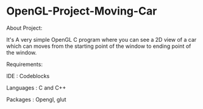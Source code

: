 # OpenGL-Project-Moving-Car
About Project:

It's A very simple OpenGL C program where you can see a 2D view of a car which can moves from the starting point of the window to ending point of the window.

Requirements:

IDE : Codeblocks

Languages : C and C++

Packages : Opengl, glut
